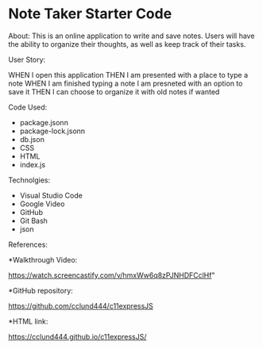 # Note Taker Starter Code

About:
This is an online application to write and save notes. Users will have the ability to organize their thoughts, as well as keep track of their tasks. 

User Story:

WHEN I open this application
THEN I am presented with a place to type a note
WHEN I am finished typing a note I am presneted with an option to save it
THEN I can choose to organize it with old notes if wanted

Code Used:

* package.jsonn
* package-lock.jsonn
* db.json
* CSS
* HTML
* index.js

Technolgies: 

- Visual Studio Code
- Google Video
- GitHub
- Git Bash
- json

References:

*Walkthrough Video:

https://watch.screencastify.com/v/hmxWw6q8zPJNHDFCclHf"

*GitHub repository: 

https://github.com/cclund444/c11expressJS

*HTML link: 

https://cclund444.github.io/c11expressJS/